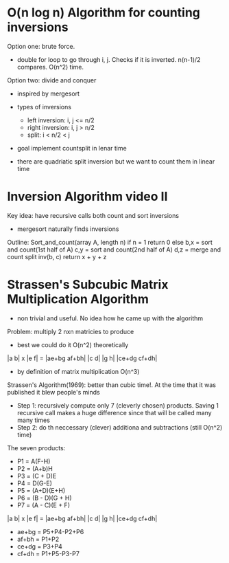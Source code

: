 # O(n log n) Algorithm for counting inversions

Option one: brute force.
* double for loop to go through i, j. Checks if it is inverted. n(n-1)/2 compares. O(n^2) time.

Option two: divide and conquer
* inspired by mergesort
* types of inversions
    * left inversion: i, j <= n/2
    * right inversion: i, j > n/2
    * split: i < n/2 < j

* goal implement countsplit in lenar time 
* there are quadriatic split inversion but we want to count them in linear time

 # Inversion Algorithm video II

 Key idea: have recursive calls both count and sort inversions
 * mergesort naturally finds inversions

 Outline:
 Sort_and_count(array A, length n)
    if n = 1
        return 0
    else
        b,x = sort and count(1st half of A)
        c,y = sort and count(2nd half of A)
        d,z = merge and count split inv(b, c)
    return x + y + z

# Strassen's Subcubic Matrix Multiplication Algorithm

* non trivial and useful. No idea how he came up with the algorithm

Problem: multiply 2 nxn matricies to produce
* best we could do it O(n^2) theoretically

|a b| x |e f| = |ae+bg  af+bh|
|c d|   |g h|   |ce+dg  cf+dh|
* by definition of matrix multiplication O(n^3)

Strassen's Algorithm(1969): better than cubic time!. At the time that it was published it blew people's minds
* Step 1: recursively compute only 7 (cleverly chosen) products. Saving 1 recursive call makes a huge difference since that will be called many many times
* Step 2: do th neccessary (clever) additiona and subtractions (still O(n^2) time)

The seven products:
* P1 = A(F-H)
* P2 = (A+b)H
* P3 = (C + D)E
* P4 = D(G-E)
* P5 = (A+D)(E+H)
* P6 = (B - D)(G + H)
* P7 = (A - C)(E + F)

|a b| x |e f| = |ae+bg  af+bh|
|c d|   |g h|   |ce+dg  cf+dh|

* ae+bg = P5+P4-P2+P6
* af+bh = P1+P2
* ce+dg = P3+P4
* cf+dh = P1+P5-P3-P7